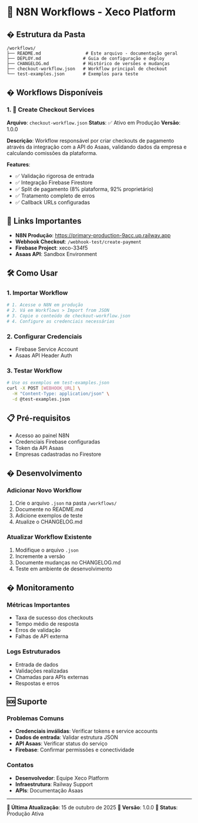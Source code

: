 # 🤖 N8N Workflows - Xeco Platform

## � Estrutura da Pasta

```
/workflows/
├── README.md                 # Este arquivo - documentação geral
├── DEPLOY.md                # Guia de configuração e deploy
├── CHANGELOG.md             # Histórico de versões e mudanças
├── checkout-workflow.json   # Workflow principal de checkout
└── test-examples.json       # Exemplos para teste
```

## � Workflows Disponíveis

### 1. 🛒 Create Checkout Services
**Arquivo**: `checkout-workflow.json`
**Status**: ✅ Ativo em Produção
**Versão**: 1.0.0

**Descrição**: Workflow responsável por criar checkouts de pagamento através da integração com a API do Asaas, validando dados da empresa e calculando comissões da plataforma.

**Features**:
- ✅ Validação rigorosa de entrada
- ✅ Integração Firebase Firestore
- ✅ Split de pagamento (8% plataforma, 92% proprietário)
- ✅ Tratamento completo de erros
- ✅ Callback URLs configuradas

## 🔗 Links Importantes

- **N8N Produção**: https://primary-production-9acc.up.railway.app
- **Webhook Checkout**: `/webhook-test/create-payment`
- **Firebase Project**: xeco-334f5
- **Asaas API**: Sandbox Environment

## 🛠️ Como Usar

### 1. **Importar Workflow**
```bash
# 1. Acesse o N8N em produção
# 2. Vá em Workflows > Import from JSON  
# 3. Copie o conteúdo de checkout-workflow.json
# 4. Configure as credenciais necessárias
```

### 2. **Configurar Credenciais**
- Firebase Service Account
- Asaas API Header Auth

### 3. **Testar Workflow**
```bash
# Use os exemplos em test-examples.json
curl -X POST [WEBHOOK_URL] \
  -H "Content-Type: application/json" \
  -d @test-examples.json
```

## 📋 Pré-requisitos

- Acesso ao painel N8N
- Credenciais Firebase configuradas
- Token da API Asaas
- Empresas cadastradas no Firestore

## � Desenvolvimento

### Adicionar Novo Workflow
1. Crie o arquivo `.json` na pasta `/workflows/`
2. Documente no README.md
3. Adicione exemplos de teste
4. Atualize o CHANGELOG.md

### Atualizar Workflow Existente
1. Modifique o arquivo `.json`
2. Incremente a versão
3. Documente mudanças no CHANGELOG.md
4. Teste em ambiente de desenvolvimento

## � Monitoramento

### Métricas Importantes
- Taxa de sucesso dos checkouts
- Tempo médio de resposta
- Erros de validação
- Falhas de API externa

### Logs Estruturados
- Entrada de dados
- Validações realizadas
- Chamadas para APIs externas
- Respostas e erros

## 🆘 Suporte

### Problemas Comuns
- **Credenciais inválidas**: Verificar tokens e service accounts
- **Dados de entrada**: Validar estrutura JSON
- **API Asaas**: Verificar status do serviço
- **Firebase**: Confirmar permissões e conectividade

### Contatos
- **Desenvolvedor**: Equipe Xeco Platform
- **Infraestrutura**: Railway Support
- **APIs**: Documentação Asaas

---

**📝 Última Atualização**: 15 de outubro de 2025
**🔄 Versão**: 1.0.0
**🎯 Status**: Produção Ativa